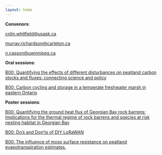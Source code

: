 ```yaml
---
layout: home
---
```



**Convenors**:

<a href="mailto:colin.whitfield@usask.ca">colin.whitfield@usask.ca</a>

<a href="mailto:murray.richardson@carleton.ca">murray.richardson@carleton.ca</a>

<a href="mailto:n.casson@uwinnipeg.ca">n.casson@uwinnipeg.ca</a>

**Oral sessions**:

[B00: Quantifying the effects of different disturbances on peatland carbon stocks and fluxes: connecting science and policy](B00_Harri_Quantify)

[B00: Carbon cycling and storage in a temperate freshwater marsh in eastern Ontario](B00_Burge_Carboncy)

**Poster sessions**:

[B00: Quantifying the ground heat flux of Georgian Bay rock barrens: Implications for the thermal regime of rock barrens and species at risk nesting habitat in Georgian Bay](B00_VanHu_Quantify)

[B00: Do’s and Don’ts of DIY LoRaWAN](B00_Coulo_DosandDo)

[B00: The influence of moss surface resistance on peatland evapotranspiration estimates.](B00_VanHu_Theinflu)

